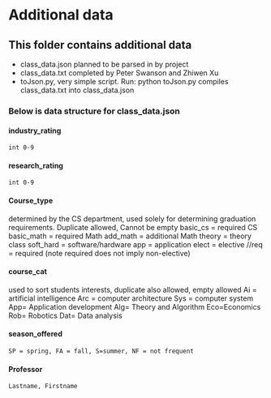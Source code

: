 # Additional data

## This folder contains additional data
-	class_data.json planned to be parsed in by project
-	class_data.txt
completed by Peter Swanson and Zhiwen Xu
-	toJson.py, very simple script. Run: python toJson.py
compiles class_data.txt into class_data.json
### Below is data structure for class_data.json
#### industry_rating
	int 0-9 
#### research_rating
	int 0-9 
#### Course_type 
determined by the CS department, used solely for determining graduation requirements. Duplicate allowed,
Cannot be empty
	basic_cs = required CS
	basic_math = required Math 
	add_math = additional Math
	theory = theory class
	soft_hard = software/hardware
	app = application
	elect = elective 
//req = required (note required does not imply non-elective)
#### course_cat
used to sort students interests, duplicate also allowed, empty allowed
	Ai = artificial intelligence
	Arc = computer architecture
	Sys = computer system
	App= Application development
	Alg= Theory and Algorithm
	Eco=Economics
	Rob= Robotics
	Dat= Data analysis

#### season_offered
	SP = spring, FA = fall, S=summer, NF = not frequent
#### Professor 
	Lastname, Firstname
